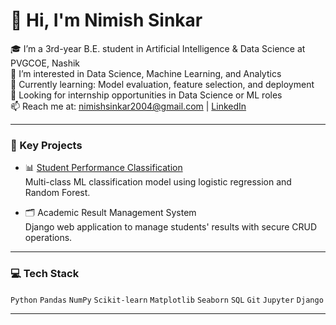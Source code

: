 # 👋 Hi, I'm Nimish Sinkar

🎓 I’m a 3rd-year B.E. student in Artificial Intelligence & Data Science at PVGCOE, Nashik  
🔭 I’m interested in Data Science, Machine Learning, and Analytics  
🌱 Currently learning: Model evaluation, feature selection, and deployment  
💼 Looking for internship opportunities in Data Science or ML roles  
📫 Reach me at: nimishsinkar2004@gmail.com | [LinkedIn](https://www.linkedin.com/in/nimish-sinkar-59174b301)

---

### 🧠 Key Projects

- 📊 [Student Performance Classification](https://github.com/nimish-23/student-performance-classification)  
  Multi-class ML classification model using logistic regression and Random Forest.

- 🗂️ Academic Result Management System  
  Django web application to manage students' results with secure CRUD operations.

---

### 💻 Tech Stack

`Python` `Pandas` `NumPy` `Scikit-learn` `Matplotlib` `Seaborn` `SQL` `Git` `Jupyter` `Django`

---


